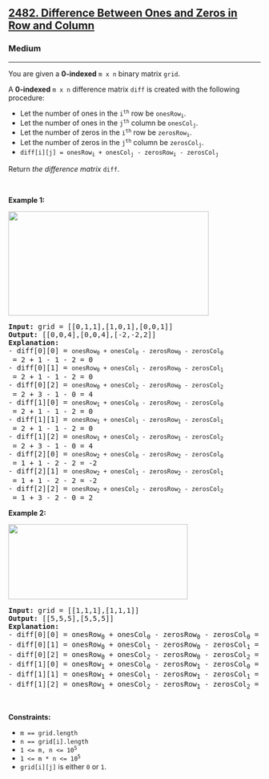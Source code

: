 <h2><a href="https://leetcode.com/problems/difference-between-ones-and-zeros-in-row-and-column/">2482. Difference Between Ones and Zeros in Row and Column</a></h2><h3>Medium</h3><hr><div style="user-select: auto;"><p style="user-select: auto;">You are given a <strong style="user-select: auto;">0-indexed</strong> <code style="user-select: auto;">m x n</code> binary matrix <code style="user-select: auto;">grid</code>.</p>

<p style="user-select: auto;">A <strong style="user-select: auto;">0-indexed</strong> <code style="user-select: auto;">m x n</code> difference matrix <code style="user-select: auto;">diff</code> is created with the following procedure:</p>

<ul style="user-select: auto;">
	<li style="user-select: auto;">Let the number of ones in the <code style="user-select: auto;">i<sup style="user-select: auto;">th</sup></code> row be <code style="user-select: auto;">onesRow<sub style="user-select: auto;">i</sub></code>.</li>
	<li style="user-select: auto;">Let the number of ones in the <code style="user-select: auto;">j<sup style="user-select: auto;">th</sup></code> column be <code style="user-select: auto;">onesCol<sub style="user-select: auto;">j</sub></code>.</li>
	<li style="user-select: auto;">Let the number of zeros in the <code style="user-select: auto;">i<sup style="user-select: auto;">th</sup></code> row be <code style="user-select: auto;">zerosRow<sub style="user-select: auto;">i</sub></code>.</li>
	<li style="user-select: auto;">Let the number of zeros in the <code style="user-select: auto;">j<sup style="user-select: auto;">th</sup></code> column be <code style="user-select: auto;">zerosCol<sub style="user-select: auto;">j</sub></code>.</li>
	<li style="user-select: auto;"><code style="user-select: auto;">diff[i][j] = onesRow<sub style="user-select: auto;">i</sub> + onesCol<sub style="user-select: auto;">j</sub> - zerosRow<sub style="user-select: auto;">i</sub> - zerosCol<sub style="user-select: auto;">j</sub></code></li>
</ul>

<p style="user-select: auto;">Return <em style="user-select: auto;">the difference matrix </em><code style="user-select: auto;">diff</code>.</p>

<p style="user-select: auto;">&nbsp;</p>
<p style="user-select: auto;"><strong class="example" style="user-select: auto;">Example 1:</strong></p>
<img src="https://assets.leetcode.com/uploads/2022/11/06/image-20221106171729-5.png" style="width: 400px; height: 208px; user-select: auto;">
<pre style="user-select: auto;"><strong style="user-select: auto;">Input:</strong> grid = [[0,1,1],[1,0,1],[0,0,1]]
<strong style="user-select: auto;">Output:</strong> [[0,0,4],[0,0,4],[-2,-2,2]]
<strong style="user-select: auto;">Explanation:</strong>
- diff[0][0] = <code style="user-select: auto;">onesRow<sub style="user-select: auto;">0</sub> + onesCol<sub style="user-select: auto;">0</sub> - zerosRow<sub style="user-select: auto;">0</sub> - zerosCol<sub style="user-select: auto;">0</sub></code> = 2 + 1 - 1 - 2 = 0 
- diff[0][1] = <code style="user-select: auto;">onesRow<sub style="user-select: auto;">0</sub> + onesCol<sub style="user-select: auto;">1</sub> - zerosRow<sub style="user-select: auto;">0</sub> - zerosCol<sub style="user-select: auto;">1</sub></code> = 2 + 1 - 1 - 2 = 0 
- diff[0][2] = <code style="user-select: auto;">onesRow<sub style="user-select: auto;">0</sub> + onesCol<sub style="user-select: auto;">2</sub> - zerosRow<sub style="user-select: auto;">0</sub> - zerosCol<sub style="user-select: auto;">2</sub></code> = 2 + 3 - 1 - 0 = 4 
- diff[1][0] = <code style="user-select: auto;">onesRow<sub style="user-select: auto;">1</sub> + onesCol<sub style="user-select: auto;">0</sub> - zerosRow<sub style="user-select: auto;">1</sub> - zerosCol<sub style="user-select: auto;">0</sub></code> = 2 + 1 - 1 - 2 = 0 
- diff[1][1] = <code style="user-select: auto;">onesRow<sub style="user-select: auto;">1</sub> + onesCol<sub style="user-select: auto;">1</sub> - zerosRow<sub style="user-select: auto;">1</sub> - zerosCol<sub style="user-select: auto;">1</sub></code> = 2 + 1 - 1 - 2 = 0 
- diff[1][2] = <code style="user-select: auto;">onesRow<sub style="user-select: auto;">1</sub> + onesCol<sub style="user-select: auto;">2</sub> - zerosRow<sub style="user-select: auto;">1</sub> - zerosCol<sub style="user-select: auto;">2</sub></code> = 2 + 3 - 1 - 0 = 4 
- diff[2][0] = <code style="user-select: auto;">onesRow<sub style="user-select: auto;">2</sub> + onesCol<sub style="user-select: auto;">0</sub> - zerosRow<sub style="user-select: auto;">2</sub> - zerosCol<sub style="user-select: auto;">0</sub></code> = 1 + 1 - 2 - 2 = -2
- diff[2][1] = <code style="user-select: auto;">onesRow<sub style="user-select: auto;">2</sub> + onesCol<sub style="user-select: auto;">1</sub> - zerosRow<sub style="user-select: auto;">2</sub> - zerosCol<sub style="user-select: auto;">1</sub></code> = 1 + 1 - 2 - 2 = -2
- diff[2][2] = <code style="user-select: auto;">onesRow<sub style="user-select: auto;">2</sub> + onesCol<sub style="user-select: auto;">2</sub> - zerosRow<sub style="user-select: auto;">2</sub> - zerosCol<sub style="user-select: auto;">2</sub></code> = 1 + 3 - 2 - 0 = 2
</pre>

<p style="user-select: auto;"><strong class="example" style="user-select: auto;">Example 2:</strong></p>
<img src="https://assets.leetcode.com/uploads/2022/11/06/image-20221106171747-6.png" style="width: 358px; height: 150px; user-select: auto;">
<pre style="user-select: auto;"><strong style="user-select: auto;">Input:</strong> grid = [[1,1,1],[1,1,1]]
<strong style="user-select: auto;">Output:</strong> [[5,5,5],[5,5,5]]
<strong style="user-select: auto;">Explanation:</strong>
- diff[0][0] = onesRow<sub style="user-select: auto;">0</sub> + onesCol<sub style="user-select: auto;">0</sub> - zerosRow<sub style="user-select: auto;">0</sub> - zerosCol<sub style="user-select: auto;">0</sub> = 3 + 2 - 0 - 0 = 5
- diff[0][1] = onesRow<sub style="user-select: auto;">0</sub> + onesCol<sub style="user-select: auto;">1</sub> - zerosRow<sub style="user-select: auto;">0</sub> - zerosCol<sub style="user-select: auto;">1</sub> = 3 + 2 - 0 - 0 = 5
- diff[0][2] = onesRow<sub style="user-select: auto;">0</sub> + onesCol<sub style="user-select: auto;">2</sub> - zerosRow<sub style="user-select: auto;">0</sub> - zerosCol<sub style="user-select: auto;">2</sub> = 3 + 2 - 0 - 0 = 5
- diff[1][0] = onesRow<sub style="user-select: auto;">1</sub> + onesCol<sub style="user-select: auto;">0</sub> - zerosRow<sub style="user-select: auto;">1</sub> - zerosCol<sub style="user-select: auto;">0</sub> = 3 + 2 - 0 - 0 = 5
- diff[1][1] = onesRow<sub style="user-select: auto;">1</sub> + onesCol<sub style="user-select: auto;">1</sub> - zerosRow<sub style="user-select: auto;">1</sub> - zerosCol<sub style="user-select: auto;">1</sub> = 3 + 2 - 0 - 0 = 5
- diff[1][2] = onesRow<sub style="user-select: auto;">1</sub> + onesCol<sub style="user-select: auto;">2</sub> - zerosRow<sub style="user-select: auto;">1</sub> - zerosCol<sub style="user-select: auto;">2</sub> = 3 + 2 - 0 - 0 = 5
</pre>

<p style="user-select: auto;">&nbsp;</p>
<p style="user-select: auto;"><strong style="user-select: auto;">Constraints:</strong></p>

<ul style="user-select: auto;">
	<li style="user-select: auto;"><code style="user-select: auto;">m == grid.length</code></li>
	<li style="user-select: auto;"><code style="user-select: auto;">n == grid[i].length</code></li>
	<li style="user-select: auto;"><code style="user-select: auto;">1 &lt;= m, n &lt;= 10<sup style="user-select: auto;">5</sup></code></li>
	<li style="user-select: auto;"><code style="user-select: auto;">1 &lt;= m * n &lt;= 10<sup style="user-select: auto;">5</sup></code></li>
	<li style="user-select: auto;"><code style="user-select: auto;">grid[i][j]</code> is either <code style="user-select: auto;">0</code> or <code style="user-select: auto;">1</code>.</li>
</ul>
</div>
